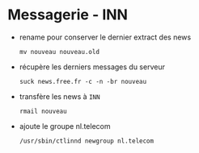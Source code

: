 # Messagerie - INN

* rename pour conserver le dernier extract des news

	~~~~ {.bash}
	mv nouveau nouveau.old
	~~~~

* récupère les derniers messages du serveur

	~~~~ {.bash}
	suck news.free.fr -c -n -br nouveau
	~~~~

* transfère les news à `INN`

	~~~~ {.bash}
	rmail nouveau
	~~~~

* ajoute le groupe nl.telecom

	~~~~ {.bash}
	/usr/sbin/ctlinnd newgroup nl.telecom
	~~~~

